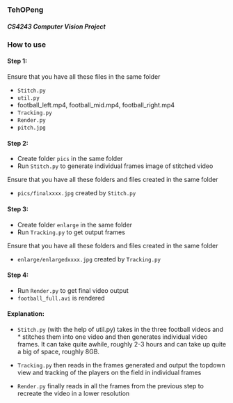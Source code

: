 ### TehOPeng
##### CS4243 Computer Vision Project

### How to use
#### Step 1:
Ensure that you have all these files in the same folder
* ``Stitch.py``
* ``util.py``
* football_left.mp4, football_mid.mp4, football_right.mp4
* ``Tracking.py``
* ``Render.py``
* ``pitch.jpg``

#### Step 2:
* Create folder ``pics`` in the same folder
* Run ``Stitch.py`` to generate individual frames image of stitched video

Ensure that you have all these folders and files created in the same folder
* ``pics/finalxxxx.jpg`` created by ``Stitch.py``

#### Step 3:
* Create folder ``enlarge`` in the same folder
* Run ``Tracking.py`` to get output frames

Ensure that you have all these folders and files created in the same folder
* ``enlarge/enlargedxxxx.jpg`` created by ``Tracking.py``

#### Step 4:
* Run ``Render.py`` to get final video output
* ``football_full.avi`` is rendered

#### Explanation:
* ``Stitch.py`` (with the help of util.py) takes in the three football videos and * stitches them into one video and then generates individual video frames. It can take quite awhile, roughly 2-3 hours and can take up quite a big of space, roughly 8GB.

* ``Tracking.py`` then reads in the frames generated and output the topdown view and tracking of the players on the field in individual frames

* ``Render.py`` finally reads in all the frames from the previous step to recreate the video in a lower resolution
